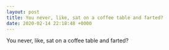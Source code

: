 ```yaml
---
layout: post
title: You never, like, sat on a coffee table and farted?
date: 2020-02-14 22:18:48 +0000
---
```


You never, like, sat on a coffee table and farted?

